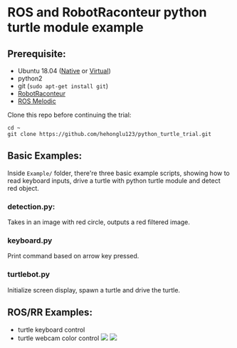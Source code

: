 # ROS and RobotRaconteur python turtle module example

## Prerequisite:
* Ubuntu 18.04 ([Native](https://www.linuxtechi.com/ubuntu-18-04-lts-desktop-installation-guide-screenshots/) or [Virtual](https://www.toptechskills.com/linux-tutorials-courses/how-to-install-ubuntu-1804-bionic-virtualbox/))
* python2
* git (`sudo apt-get install git`)
* [RobotRaconteur](https://github.com/robotraconteur/robotraconteur/wiki/Download)
* [ROS Melodic](http://wiki.ros.org/melodic/Installation/Ubuntu)

Clone this repo before continuing the trial:
```
cd ~
git clone https://github.com/hehonglu123/python_turtle_trial.git
```
## Basic Examples:
Inside `Example/` folder, there're three basic example scripts, showing how to read keyboard inputs, drive a turtle with python turtle module and detect red object.

### detection.py:
Takes in an image with red circle, outputs a red filtered image.
### keyboard.py
Print command based on arrow key pressed.
### turtlebot.py
Initialize screen display, spawn a turtle and drive the turtle.

## ROS/RR Examples:
* turtle keyboard control
* turtle webcam color control
![](color_code.gif)
![](maze.gif)
